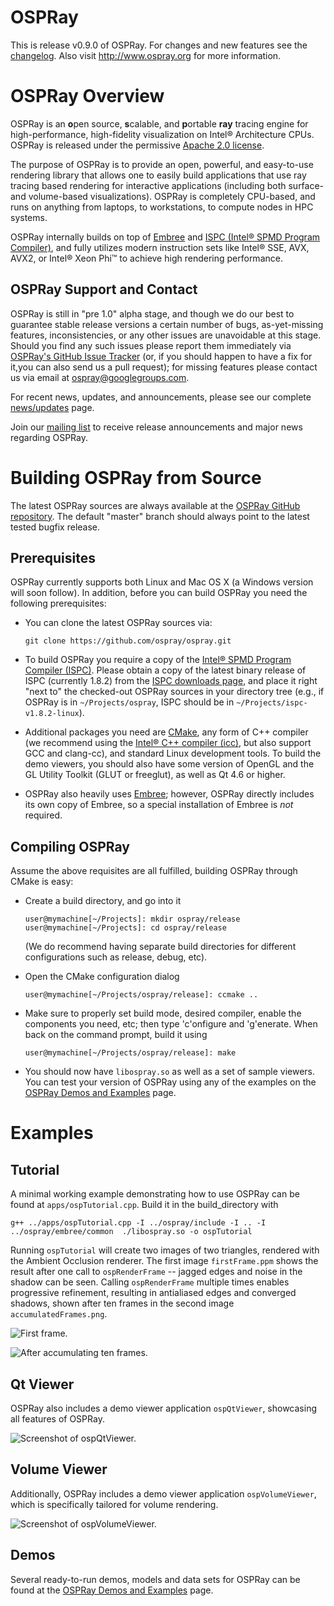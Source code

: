 OSPRay
======

This is release v0.9.0 of OSPRay. For changes and new
features see the [changelog](CHANGELOG.md). Also visit
http://www.ospray.org for more information.

OSPRay Overview
===============

OSPRay is an **o**pen source, **s**calable, and **p**ortable **ray**
tracing engine for high-performance, high-fidelity visualization on
Intel® Architecture CPUs. OSPRay is released under the permissive
[Apache 2.0 license](http://www.apache.org/licenses/LICENSE-2.0).

The purpose of OSPRay is to provide an open, powerful, and easy-to-use
rendering library that allows one to easily build applications that use
ray tracing based rendering for interactive applications (including both
surface- and volume-based visualizations). OSPRay is completely
CPU-based, and runs on anything from laptops, to workstations, to
compute nodes in HPC systems.

OSPRay internally builds on top of [Embree](https://embree.github.io/)
and [ISPC (Intel® SPMD Program Compiler)](https://ispc.github.io/),
and fully utilizes modern instruction sets like Intel® SSE, AVX, AVX2,
or Intel® Xeon Phi™ to achieve high rendering performance.


OSPRay Support and Contact
--------------------------

OSPRay is still in "pre 1.0" alpha stage, and though we do our best to
guarantee stable release versions a certain number of bugs,
as-yet-missing features, inconsistencies, or any other issues are
unavoidable at this stage. Should you find any such issues please report
them immediately via [OSPRay's GitHub Issue
Tracker](https://github.com/ospray/OSPRay/issues) (or, if you should
happen to have a fix for it,you can also send us a pull request); for
missing features please contact us via email at
<ospray@googlegroups.com>.

For recent news, updates, and announcements, please see our complete
[news/updates] page.

Join our [mailing
list](https://groups.google.com/forum/#!forum/ospray-announce/join) to
receive release announcements and major news regarding OSPRay.

Building OSPRay from Source
===========================

The latest OSPRay sources are always available at the [OSPRay GitHub
repository](http://github.com/ospray/ospray). The default "master"
branch should always point to the latest tested bugfix release.

Prerequisites
-------------

OSPRay currently supports both Linux and Mac OS X (a Windows version
will soon follow). In addition, before you can build OSPRay you need the
following prerequisites:

-   You can clone the latest OSPRay sources via:

        git clone https://github.com/ospray/ospray.git

-   To build OSPRay you require a copy of the [Intel® SPMD Program
    Compiler (ISPC)](http://ispc.github.io). Please obtain a copy of the
    latest binary release of ISPC (currently 1.8.2) from the [ISPC
    downloads page](https://ispc.github.io/downloads.html), and place it
    right "next to" the checked-out OSPRay sources in your directory
    tree (e.g., if OSPRay is in `~/Projects/ospray`, ISPC should be in
    `~/Projects/ispc-v1.8.2-linux`).
-   Additional packages you need are [CMake](http://www.cmake.org), any
    form of C++ compiler (we recommend using the [Intel® C++ compiler
    (icc)](https://software.intel.com/en-us/c-compilers), but also
    support GCC and clang-cc), and standard Linux development tools.
    To build the demo viewers, you should also have some version of
    OpenGL and the GL Utility Toolkit (GLUT or freeglut), as well as
    Qt 4.6 or higher.
-   OSPRay also heavily uses [Embree](http://embree.github.io); however,
    OSPRay directly includes its own copy of Embree, so a special
    installation of Embree is *not* required.

Compiling OSPRay
----------------

Assume the above requisites are all fulfilled, building OSPRay through
CMake is easy:

-   Create a build directory, and go into it

        user@mymachine[~/Projects]: mkdir ospray/release
        user@mymachine[~/Projects]: cd ospray/release

    (We do recommend having separate build directories for different
    configurations such as release, debug, etc).
-   Open the CMake configuration dialog

        user@mymachine[~/Projects/ospray/release]: ccmake ..

-   Make sure to properly set build mode, desired compiler, enable the
    components you need, etc; then type 'c'onfigure and 'g'enerate. When
    back on the command prompt, build it using

        user@mymachine[~/Projects/ospray/release]: make

-   You should now have `libospray.so` as well as a set of sample
    viewers. You can test your version of OSPRay using any of the
    examples on the [OSPRay Demos and Examples] page.

Examples
========

Tutorial
--------

A minimal working example demonstrating how to use OSPRay can be found
at `apps/ospTutorial.cpp`. Build it in the build_directory with

    g++ ../apps/ospTutorial.cpp -I ../ospray/include -I .. -I ../ospray/embree/common  ./libospray.so -o ospTutorial

Running `ospTutorial` will create two images of two triangles, rendered
with the Ambient Occlusion renderer. The first image `firstFrame.ppm` shows the
result after one call to `ospRenderFrame` -- jagged edges and noise in the
shadow can be seen. Calling `ospRenderFrame` multiple times enables
progressive refinement, resulting in antialiased edges and converged
shadows, shown after ten frames in the second image
`accumulatedFrames.png`.

![First frame.][imgTutorial1]

![After accumulating ten frames.][imgTutorial2]


Qt Viewer
---------

OSPRay also includes a demo viewer application `ospQtViewer`, showcasing all features
of OSPRay.

![Screenshot of `ospQtViewer`.][imgQTViewer]


Volume Viewer
-------------

Additionally, OSPRay includes a demo viewer application
`ospVolumeViewer`, which is specifically tailored for volume rendering.

![Screenshot of `ospVolumeViewer`.][imgVolumeViewer]


Demos
-----

Several ready-to-run demos, models and data sets for OSPRay can be found
at the [OSPRay Demos and Examples] page.

[news/updates]: https://ospray.github.io/news.html
[getting OSPRay]: https://ospray.github.io/getting_ospray.html
[OSPRay Demos and Examples]: https://ospray.github.io/demos.html
[imgTutorial1]:  https://ospray.github.io/images/tutorial_firstframe.png
[imgTutorial2]:  https://ospray.github.io/images/tutorial_accumulatedframe.png
[imgQTViewer]:  https://ospray.github.io/images/QTViewer.jpg
[imgVolumeViewer]:  https://ospray.github.io/images/VolumeViewer.png
